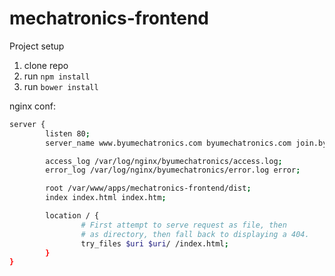 mechatronics-frontend
=====================

Project setup

1. clone repo
2. run `npm install`
2. run `bower install`

nginx conf:

```bash
server {
        listen 80;
        server_name www.byumechatronics.com byumechatronics.com join.byumechatronics.com;

        access_log /var/log/nginx/byumechatronics/access.log;
        error_log /var/log/nginx/byumechatronics/error.log error;

        root /var/www/apps/mechatronics-frontend/dist;
        index index.html index.htm;

        location / {
                # First attempt to serve request as file, then
                # as directory, then fall back to displaying a 404.
                try_files $uri $uri/ /index.html;
        }
}
```